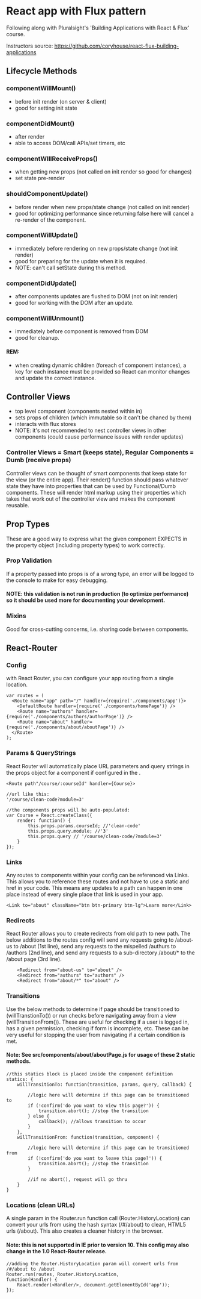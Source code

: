 # React app with Flux pattern

Following along with Pluralsight's 'Building Applications with React & Flux' course.

Instructors source: https://github.com/coryhouse/react-flux-building-applications

## Lifecycle Methods

### componentWillMount() 
- before init render (on server & client)
- good for setting init state

### componentDidMount()
- after render
- able to access DOM/call APIs/set timers, etc 

### componentWIllReceiveProps()
- when getting new props (not called on init render so good for changes) 
- set state pre-render

### shouldComponentUpdate()
- before render when new props/state change (not called on init render)
- good for optimizing performance since returning false here will cancel a re-render of the component.

### componentWillUpdate()
- immediately before rendering on new props/state change (not init render)
- good for preparing for the update when it is required.
- NOTE: can't call setState during this method.

### componentDidUpdate()
- after components updates are flushed to DOM (not on init render)
- good for working with the DOM after an update.

### componentWillUnmount()
- immediately before component is removed from DOM
- good for cleanup.

#### REM: 
- when creating dynamic children (foreach of component instances), a key for each instance must be provided so React can monitor changes and update the correct instance.

## Controller Views

- top level component (components nested within in)
- sets props of children (which immutable so it can't be chaned by them)
- interacts with flux stores 
- NOTE: it's not recommended to nest controller views in other components (could cause performance issues with render updates)

### Controller Views = Smart (keeps state), Regular Components = Dumb (receive props)
Controller views can be thought of smart components that keep state for the view (or the entire app). Their render() function should pass whatever state they have into properties that can be used by Functional/Dumb components. These will render html markup using their properties which takes that work out of the controller view and makes the component reusable.

## Prop Types 

These are a good way to express what the given component EXPECTS in the property object (including property types) to work correctly. 

### Prop Validation

If a property passed into props is of a wrong type, an error will be logged to the console to make for easy debugging. 

#### NOTE: this validation is not run in production (to optimize performance) so it should be used more for documenting your development. 


### Mixins

Good for cross-cutting concerns, i.e. sharing code between components.


## React-Router 

### Config

with React Router, you can configure your app routing from a single location. 

 	
~~~~
var routes = (
  <Route name="app" path="/" handler={require('./components/app')}>
    <DefaultRoute handler={require('./components/homePage')} />
    <Route name="authors" handler={require('./components/authors/authorPage')} />
    <Route name="about" handler={require('./components/about/aboutPage')} />
  </Route>
);
~~~~

### Params & QueryStrings

React Router will automatically place URL parameters and query strings in the props object for a component if configured in the <Route>.

~~~
<Route path"/course/:courseId" handler={Course}>

//url like this:
'/course/clean-code?module=3'

//the components props will be auto-populated:
var Course = React.createClass({
    render: function() {
        this.props.params.courseId; //'clean-code'
        this.props.query.module; //'3'
        this.props.query // '/course/clean-code/?module=3'
    }
});
~~~

### Links

Any routes to components within your config can be referenced via Links. This allows you to reference these routes and not have to use a static <a> and href in your code. This means any updates to a path can happen in one place instead of every single place that link is used in your app.
~~~~
<Link to="about" className="btn btn-primary btn-lg">Learn more</Link>
~~~~

### Redirects

React Router allows you to create redirects from old path to new path. The below additions to the routes config will send any requests going to /about-us to /about (1st line), send any requests to the mispelled /authurs to /authors (2nd line), and send any requests to a sub-directory /about/* to the /about page (3rd line). 

~~~~
    <Redirect from="about-us" to="about" /> 
    <Redirect from="authurs" to="authors" />
    <Redirect from="about/*" to="about" />
~~~~

### Transitions

Use the below methods to determine if page should be transitioned to (willTranstionTo()) or run checks before navigating away from a view (willTransitionFrom()). These are useful for checking if a user is logged in, has a given permission, checking if form is incomplete, etc. These can be very useful for stopping the user from navigating if a certain condition is met.

#### Note: See src/components/about/aboutPage.js for usage of these 2 static methods.

~~~ 
//this statics block is placed inside the component definition
statics: {
    willTransitionTo: function(transition, params, query, callback) {

        //logic here will determine if this page can be transitioned to
        if (!confirm('do you want to view this page?')) {
            transition.abort(); //stop the transition
        } else {
            callback(); //allows transition to occur
        }
    },
    willTransitionFrom: function(transition, component) {

        //logic here will determine if this page can be transitioned from
        if (!confirm('do you want to leave this page?')) {
            transition.abort(); //stop the transition
        } 

        //if no abort(), request will go thru
    }
}
~~~

### Locations (clean URLs)

A single param in the Router.run function call (Router.HistoryLocation) can convert your urls from using the hash syntax (/#/about) to clean, HTML5 urls (/about). This also creates a cleaner history in the browser. 

#### Note: this is not supported in IE prior to version 10. This config may also change in the 1.0 React-Router release.

~~~
//adding the Router.HistoryLocation param will convert urls from /#/about to /about
Router.run(routes, Router.HistoryLocation,  
function(Handler) {
	React.render(<Handler/>, document.getElementById('app'));
});
~~~